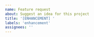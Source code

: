 ```yaml
---
name: Feature request
about: Suggest an idea for this project
title: '[ENHANCEMENT] '
labels: 'enhancement'
assignees: ''
---
```

